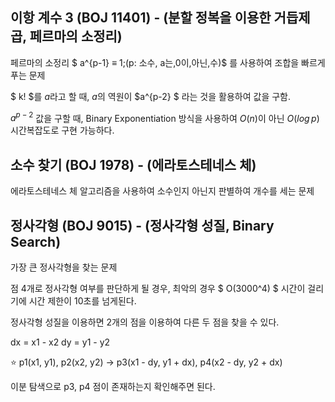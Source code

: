 ## 이항 계수 3 (BOJ 11401) - (분할 정복을 이용한 거듭제곱, 페르마의 소정리) 

페르마의 소정리 $ a^{p-1} ≡ 1\;(p: 소수, a는\,0이\,아닌\,수)$ 를 사용하여 조합을 빠르게 푸는 문제

$ k! $를 $a$라고 할 때, $a$의 역원이 $a^{p-2} $ 라는 것을 활용하여 값을 구함.

$a^{p-2}$ 값을 구할 때, Binary Exponentiation 방식을 사용하여 $O(n)$이 아닌 $O(log\,p)$ 시간복잡도로 구현 가능하다. 

## 소수 찾기 (BOJ 1978) - (에라토스테네스 체) 

에라토스테네스 체 알고리즘을 사용하여 소수인지 아닌지 판별하여 개수를 세는 문제

## 정사각형 (BOJ 9015) - (정사각형 성질, Binary Search)

가장 큰 정사각형을 찾는 문제

점 4개로 정사각형 여부를 판단하게 될 경우, 최악의 경우 $ O(3000^4) $ 시간이 걸리기에 시간 제한이 10초를 넘게된다. 

정사각형 성질을 이용하면 2개의 점을 이용하여 다른 두 점을 찾을 수 있다. 

dx = x1 - x2
dy = y1 - y2 

:star: p1(x1, y1), p2(x2, y2) -> p3(x1 - dy, y1 + dx), p4(x2 - dy, y2 + dx)

이분 탐색으로 p3, p4 점이 존재하는지 확인해주면 된다.
